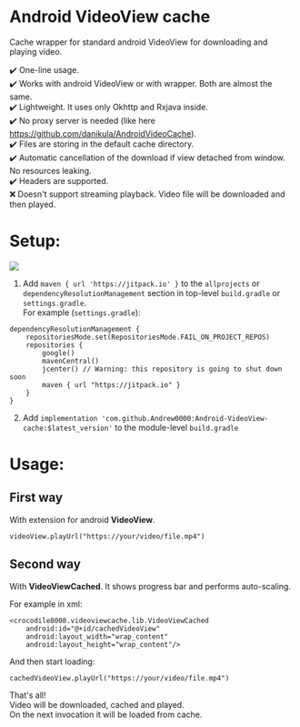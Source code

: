 # Android VideoView cache  
Cache wrapper for standard android VideoView for downloading and playing video.

✔️ One-line usage.  
✔️ Works with android VideoView or with wrapper. Both are almost the same.  
✔️ Lightweight. It uses only Okhttp and Rxjava inside.  
✔️ No proxy server is needed (like here https://github.com/danikula/AndroidVideoCache).  
✔️ Files are storing in the default cache directory.  
✔️ Automatic cancellation of the download if view detached from window. No resources leaking.  
✔️ Headers are supported.  
❌ Doesn't support streaming playback. Video file will be downloaded and then played.  

# Setup:  

[![](https://jitpack.io/v/Andrew0000/Android-VideoView-cache.svg)](https://jitpack.io/#Andrew0000/Android-VideoView-cache)

1. Add `maven { url 'https://jitpack.io' }` to the `allprojects` or `dependencyResolutionManagement` section in top-level `build.gradle` or `settings.gradle`.  
For example (`settings.gradle`):
```
dependencyResolutionManagement {
    repositoriesMode.set(RepositoriesMode.FAIL_ON_PROJECT_REPOS)
    repositories {
        google()
        mavenCentral()
        jcenter() // Warning: this repository is going to shut down soon
        maven { url "https://jitpack.io" }
    }
}
```
2. Add `implementation 'com.github.Andrew0000:Android-VideoView-cache:$latest_version'` to the module-level `build.gradle`

# Usage:

## First way  
With extension for android **VideoView**.

```
videoView.playUrl("https://your/video/file.mp4")
```


## Second way  
With **VideoViewCached**. It shows progress bar and performs auto-scaling. 

For example in xml:  

```
<crocodile8008.videoviewcache.lib.VideoViewCached
    android:id="@+id/cachedVideoView"
    android:layout_width="wrap_content"
    android:layout_height="wrap_content"/>
```

And then start loading:
```
cachedVideoView.playUrl("https://your/video/file.mp4")
```
That's all!  
Video will be downloaded, cached and played.  
On the next invocation it will be loaded from cache.  
